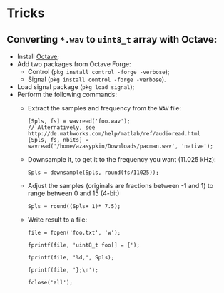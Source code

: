 # Tricks

## Converting ```*.wav``` to ```uint8_t``` array with Octave:

* Install [Octave](http://www.gnu.org/software/octave/download.html);
* Add two packages from Octave Forge:
    * Control (```pkg install control -forge -verbose```);
    * Signal (```pkg install control -forge -verbose```).
* Load signal package (```pkg load signal```);
* Perform the following commands:
    * Extract the samples and frequency from the ```WAV``` file:
    
        ```
        [Spls, fs] = wavread('foo.wav');
        // Alternatively, see http://de.mathworks.com/help/matlab/ref/audioread.html
        [Spls, fs, nbits] = wavread('/home/azasypkin/Downloads/pacman.wav', 'native');
        ```
    
    * Downsample it, to get it to the frequency you want (11.025 kHz):
    
        ```
        Spls = downsample(Spls, round(fs/11025));
        ```
    
    * Adjust the samples (originals are fractions between -1 and 1) to range between 0 and 15 (4-bit)
    
        ```
        Spls = round((Spls+ 1)* 7.5);
        ```
      
    * Write result to a file:
        ```
        file = fopen('foo.txt', 'w');
            
        fprintf(file, 'uint8_t foo[] = {');
            
        fprintf(file, '%d,', Spls);
            
        fprintf(file, '};\n');
            
        fclose('all');
        ```